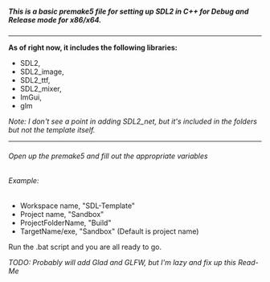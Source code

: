 ##### This is a basic premake5 file for setting up SDL2 in C++ for Debug and Release mode for x86/x64.
***

**As of right now, it includes the following libraries:**
-  SDL2,
-  SDL2_image,
-  SDL2_ttf,
-  SDL2_mixer,
-  ImGui,
-  glm

*Note: I don't see a point in adding SDL2_net, but it's included in the folders but not the template itself.*

***

###### Open up the premake5 and fill out the appropriate variables
###### Example:
- Workspace name,     "SDL-Template"
- Project name,       "Sandbox"
- ProjectFolderName,  "Build"
- TargetName/exe,     "Sandbox" (Default is project name)

Run the .bat script and you are all ready to go.

*TODO: Probably will add Glad and GLFW, but I'm lazy and fix up this Read-Me* 



